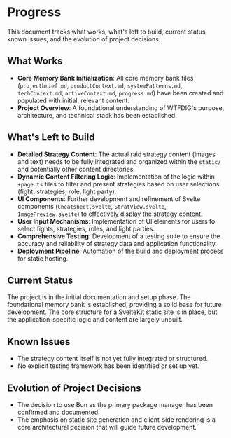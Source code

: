 # Progress

This document tracks what works, what's left to build, current status, known issues, and the evolution of project decisions.

## What Works
- **Core Memory Bank Initialization**: All core memory bank files (`projectbrief.md`, `productContext.md`, `systemPatterns.md`, `techContext.md`, `activeContext.md`, `progress.md`) have been created and populated with initial, relevant content.
- **Project Overview**: A foundational understanding of WTFDIG's purpose, architecture, and technical stack has been established.

## What's Left to Build
- **Detailed Strategy Content**: The actual raid strategy content (images and text) needs to be fully integrated and organized within the `static/` and potentially other content directories.
- **Dynamic Content Filtering Logic**: Implementation of the logic within `+page.ts` files to filter and present strategies based on user selections (fight, strategies, role, light party).
- **UI Components**: Further development and refinement of Svelte components (`Cheatsheet.svelte`, `StratView.svelte`, `ImagePreview.svelte`) to effectively display the strategy content.
- **User Input Mechanisms**: Implementation of UI elements for users to select fights, strategies, roles, and light parties.
- **Comprehensive Testing**: Development of a testing suite to ensure the accuracy and reliability of strategy data and application functionality.
- **Deployment Pipeline**: Automation of the build and deployment process for static hosting.

## Current Status
The project is in the initial documentation and setup phase. The foundational memory bank is established, providing a solid base for future development. The core structure for a SvelteKit static site is in place, but the application-specific logic and content are largely unbuilt.

## Known Issues
- The strategy content itself is not yet fully integrated or structured.
- No explicit testing framework has been identified or set up yet.

## Evolution of Project Decisions
- The decision to use Bun as the primary package manager has been confirmed and documented.
- The emphasis on static site generation and client-side rendering is a core architectural decision that will guide future development.
